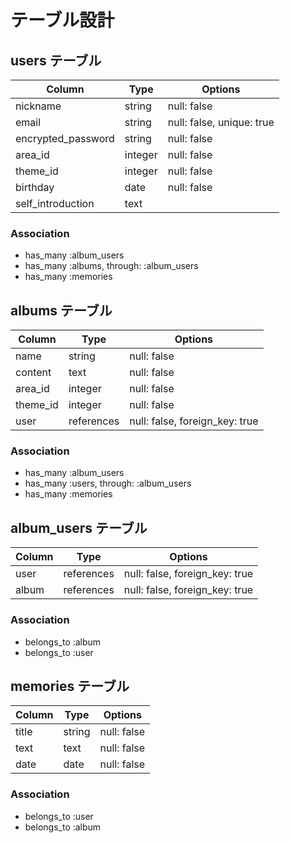 # テーブル設計

## users テーブル

| Column             | Type    | Options                   |
| ------------------ | ------- | ------------------------- |
| nickname           | string  | null: false               |
| email              | string  | null: false, unique: true |
| encrypted_password | string  | null: false               |
| area_id            | integer | null: false               |
| theme_id           | integer | null: false               |
| birthday           | date    | null: false               |
| self_introduction  | text    |                           |

### Association

- has_many :album_users
- has_many :albums, through: :album_users
- has_many :memories

## albums テーブル

| Column         | Type       | Options                        |
| -------------- | -----------| ------------------------------ |
| name           | string     | null: false                    |
| content        | text       | null: false                    |
| area_id        | integer    | null: false                    |
| theme_id       | integer    | null: false                    |
| user           | references | null: false, foreign_key: true |

### Association

- has_many :album_users
- has_many :users, through: :album_users
- has_many :memories

## album_users テーブル

| Column   | Type       | Options                        |
| -------- | ---------- | ------------------------------ |
| user     | references | null: false, foreign_key: true |
| album    | references | null: false, foreign_key: true |

### Association

- belongs_to :album
- belongs_to :user

## memories テーブル

| Column   | Type   | Options     |
| -------- | -------| ----------- |
| title    | string | null: false |
| text     | text   | null: false |
| date     | date   | null: false |

### Association

- belongs_to :user
- belongs_to :album

